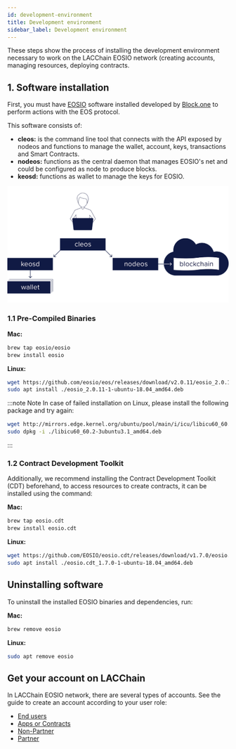 ```yaml
---
id: development-environment
title: Development environment
sidebar_label: Development environment
---
```


These steps show the process of installing the development environment necessary to work on the LACChain EOSIO network (creating accounts, managing resources, deploying contracts.

## 1. Software installation
First, you must have [EOSIO](https://developers.eos.io/manuals/eos/latest/install/install-prebuilt-binaries) software installed developed by [Block.one](https://block.one/) to perform actions with the EOS protocol.

This software consists of:

- **cleos:** is the command line tool that connects with the API exposed by nodeos and functions to manage the wallet, account, keys, transactions and Smart Contracts.
- **nodeos:** functions as the central daemon that manages EOSIO's net and could be configured as node to produce blocks.
- **keosd:** functions as wallet to manage the keys for EOSIO.

![Cleos](/img/diagrams/cleos.png)

### 1.1 Pre-Compiled Binaries
**Mac:**
```bash
brew tap eosio/eosio
brew install eosio
```
**Linux:**
```bash
wget https://github.com/eosio/eos/releases/download/v2.0.11/eosio_2.0.11-1-ubuntu-18.04_amd64.deb
sudo apt install ./eosio_2.0.11-1-ubuntu-18.04_amd64.deb
```

:::note Note
In case of failed installation on Linux, please install the following package and try again:
```bash
wget http://mirrors.edge.kernel.org/ubuntu/pool/main/i/icu/libicu60_60.2-3ubuntu3.1_amd64.deb
sudo dpkg -i ./libicu60_60.2-3ubuntu3.1_amd64.deb
```
:::

### 1.2 Contract Development Toolkit

Additionally, we recommend installing the Contract Development Toolkit (CDT) beforehand, to access resources to create contracts, it can be installed using the command:

**Mac:**
```bash
brew tap eosio.cdt
brew install eosio.cdt
``` 

**Linux:**
```bash
wget https://github.com/EOSIO/eosio.cdt/releases/download/v1.7.0/eosio.cdt_1.7.0-1-ubuntu-18.04_amd64.deb
sudo apt install ./eosio.cdt_1.7.0-1-ubuntu-18.04_amd64.deb
``` 

## Uninstalling software

To uninstall the installed EOSIO binaries and dependencies, run:

**Mac:**
```bash
brew remove eosio
``` 

**Linux:**
```bash 
sudo apt remove eosio
``` 

## Get your account on LACChain

In LACChain EOSIO network, there are several types of accounts. See the guide to create an account according to your user role:

- [End users](./create-account-final)
- [Apps or Contracts](./create-account-contract)
- [Non-Partner](./create-account-non-partner)
- [Partner](./create-account-partner)